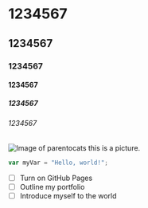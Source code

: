 # 1234567
## 1234567
### 1234567
#### 1234567
##### 1234567
###### 1234567

![Image of parentocats](https://octodex.github.com/images/parentocats.png)
this is a picture.
``` javascript
var myVar = "Hello, world!";
```
- [ ] Turn on GitHub Pages
- [ ] Outline my portfolio
- [ ] Introduce myself to the world
